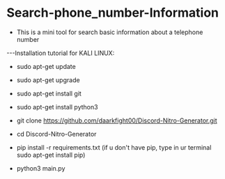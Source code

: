 # Search-phone_number-Information
- This is a mini tool for search basic information about a telephone number

---Installation tutorial for KALI LINUX:

- sudo apt-get update

- sudo apt-get upgrade

- sudo apt-get install git

- sudo apt-get install python3

- git clone https://github.com/daarkfight00/Discord-Nitro-Generator.git

- cd Discord-Nitro-Generator

- pip install -r requirements.txt (if u don't have pip, type in ur terminal sudo apt-get install pip)

- python3 main.py
